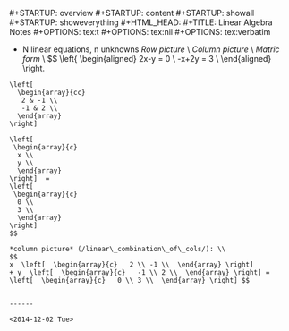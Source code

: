 #+STARTUP: overview
#+STARTUP: content
#+STARTUP: showall
#+STARTUP: showeverything
#+HTML_HEAD: <script type="text/javascript" src="http://cdn.mathjax.org/mathjax/latest/MathJax.js?config=TeX-AMS-MML_HTMLorMML"> </script>
#+TITLE: Linear Algebra Notes
#+OPTIONS: tex:t
#+OPTIONS: tex:nil
#+OPTIONS: tex:verbatim
* N linear equations, n unknowns
*Row picture* \\
*Column picture* \\
*Matric form* \\
$$
\left\{
  \begin{aligned}
 2x-y = 0 \\
-x+2y = 3 \\
  \end{aligned}
\right.
~~~~~~~~=>~~~~~~~~~~
\left[ 
  \begin{array}{cc} 
   2 & -1 \\
   -1 & 2 \\
  \end{array}
\right]

\left[
 \begin{array}{c}
  x \\
  y \\
  \end{array}
\right]  =
\left[
 \begin{array}{c}
  0 \\
  3 \\
  \end{array}
\right]  
$$

*column picture* (/linear\_combination\_of\_cols/): \\
$$
x  \left[  \begin{array}{c}   2 \\ -1 \\  \end{array} \right]
+ y  \left[  \begin{array}{c}   -1 \\ 2 \\  \end{array} \right] = \left[  \begin{array}{c}   0 \\ 3 \\  \end{array} \right] $$


------

<2014-12-02 Tue>

